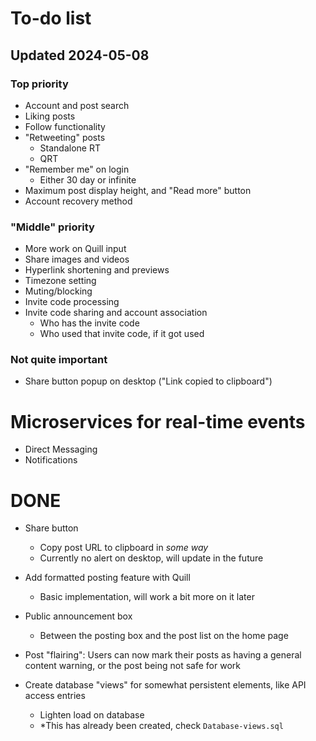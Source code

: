 # To-do list
## Updated 2024-05-08

### Top priority
- Account and post search
- Liking posts
- Follow functionality
- "Retweeting" posts
    - Standalone RT
    - QRT
- "Remember me" on login
    - Either 30 day or infinite
- Maximum post display height, and "Read more" button
- Account recovery method

### "Middle" priority
- More work on Quill input
- Share images and videos
- Hyperlink shortening and previews
- Timezone setting
- Muting/blocking
- Invite code processing
- Invite code sharing and account association
    - Who has the invite code
    - Who used that invite code, if it got used

### Not quite important
- Share button popup on desktop ("Link copied to clipboard")

# Microservices for real-time events
- Direct Messaging
- Notifications

# DONE
- Share button
    - Copy post URL to clipboard in *some way*
    - Currently no alert on desktop, will update in the future

- Add formatted posting feature with Quill
    - Basic implementation, will work a bit more on it later
    
- Public announcement box
    - Between the posting box and the post list on the home page

- Post "flairing": Users can now mark their posts as having a general content warning, or the post being not safe for work

- Create database "views" for somewhat persistent elements, like API access entries
    - Lighten load on database
    - *This has already been created, check `Database-views.sql`
